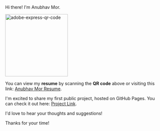 Hi there! I'm Anubhav Mor.

<img src="https://github.com/user-attachments/assets/e2a7dbef-fe6d-48a4-9b18-e9033965fac7" alt="adobe-express-qr-code" width="200" height="200">

You can view my **resume** by scanning the **QR code** above or visiting this link: [Anubhav Mor Resume](https://anubhavmor.github.io/docs/Anubhav_Mor_Resume.pdf).

I'm excited to share my first public project, hosted on GitHub Pages. You can check it out here: [Project Link](https://anubhavmor.github.io/walls/).

I'd love to hear your thoughts and suggestions!

Thanks for your time!

